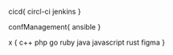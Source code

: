 cicd{
    circl-ci
    jenkins
}

confManagement{
    ansible
}

x {
    c++
    php
    go
    ruby
    java
    javascript
    rust
    figma
}